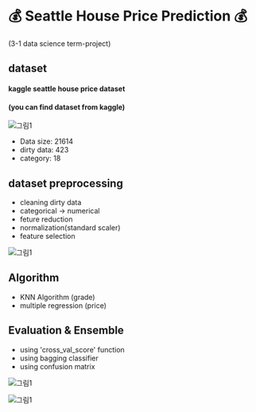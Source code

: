 
# 💰 Seattle House Price Prediction 💰
(3-1 data science term-project)

## dataset
#### kaggle seattle house price dataset
#### (you can find dataset from kaggle)

![그림1](https://user-images.githubusercontent.com/63048392/123515622-12653c00-d6d3-11eb-8d77-8dbe53620184.png)

- Data size: 21614
- dirty data: 423
- category: 18

## dataset preprocessing
- cleaning dirty data
- categorical -> numerical
- feture reduction
- normalization(standard scaler)
- feature selection

![그림1](https://user-images.githubusercontent.com/63048392/123515707-738d0f80-d6d3-11eb-9df9-94bbd3e83796.png)

## Algorithm
- KNN Algorithm (grade)
- multiple regression (price)

## Evaluation & Ensemble
- using 'cross_val_score' function
- using bagging classifier
- using confusion matrix

![그림1](https://user-images.githubusercontent.com/63048392/123515829-1180da00-d6d4-11eb-97e0-6536b9079a6d.png)

![그림1](https://user-images.githubusercontent.com/63048392/123515851-2eb5a880-d6d4-11eb-82c6-51ec184f7e61.png)








